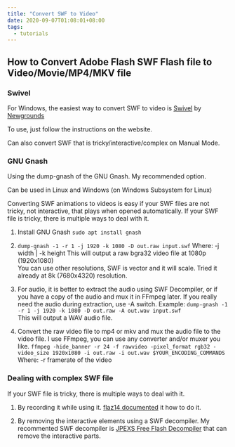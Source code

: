 ```yaml
---
title: "Convert SWF to Video"
date: 2020-09-07T01:08:01+08:00
tags:
  - tutorials
---
```

## How to Convert Adobe Flash SWF Flash file to Video/Movie/MP4/MKV file

### Swivel
For Windows, the easiest way to convert SWF to video is [Swivel](https://www.newgrounds.com/wiki/creator-resources/flash-resources/swivel) by [Newgrounds](https://www.newgrounds.com)

To use, just follow the instructions on the website.

Can also convert SWF that is tricky/interactive/complex on Manual Mode.

### GNU Gnash
Using the dump-gnash of the GNU Gnash. My recommended option.

Can be used in Linux and Windows (on Windows Subsystem for Linux)

Converting SWF animations to videos is easy if your SWF files are not tricky, not interactive, that plays when opened automatically. If your SWF file is tricky, there is multiple ways to deal with it.

1. Install GNU Gnash `sudo apt install gnash`

2. `dump-gnash -1 -r 1 -j 1920 -k 1080 -D out.raw input.swf` Where: -j width | -k height 
This will output a raw bgra32 video file at 1080p (1920x1080) \
You can use other resolutions, SWF is vector and it will scale. Tried it already at 8k (7680x4320) resolution.

3. For audio, it is better to extract the audio using SWF Decompiler, or if you have a copy of the audio and mux it in FFmpeg later.
If you really need the audio during extraction, use -A switch. Example: `dump-gnash -1 -r 1 -j 1920 -k 1080 -D out.raw -A out.wav input.swf` \
This will output a WAV audio file.

4. Convert the raw video file to mp4 or mkv and mux the audio file to the video file. I use FFmpeg, you can use any converter and/or muxer you like.
`ffmpeg -hide_banner -r 24 -f rawvideo -pixel_format rgb32 -video_size 1920x1080 -i out.raw -i out.wav $YOUR_ENCODING_COMMANDS` Where: -r framerate of the video

### Dealing with complex SWF file

If your SWF file is tricky, there is multiple ways to deal with it.

1. By recording it while using it. [flaz14 documented](https://flaz14.github.io/misc/swf-to-mp4/swf-to-mp4.html) it how to do it.

2. By removing the interactive elements using a SWF decompiler. My recommented SWF decompiler is [JPEXS Free Flash Decompiler](https://github.com/jindrapetrik/jpexs-decompiler) that can remove the interactive parts.